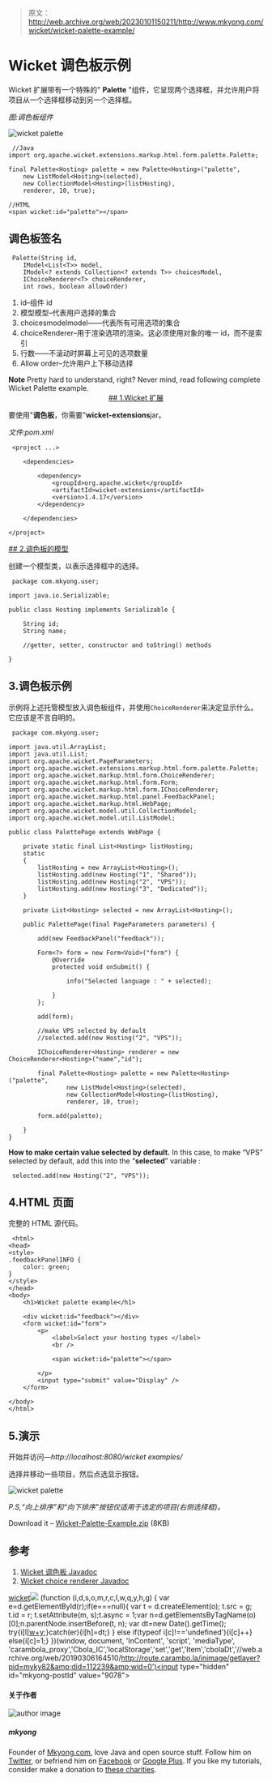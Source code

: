 > 原文：<http://web.archive.org/web/20230101150211/http://www.mkyong.com/wicket/wicket-palette-example/>

# Wicket 调色板示例

Wicket 扩展带有一个特殊的" **Palette** "组件，它呈现两个选择框，并允许用户将项目从一个选择框移动到另一个选择框。

*图:调色板组件*

![wicket palette](img/138f7644e8a92dd2b9b238059f5c3a24.png "wicket-palette-example1")

```
 //Java
import org.apache.wicket.extensions.markup.html.form.palette.Palette;

final Palette<Hosting> palette = new Palette<Hosting>("palette",
	new ListModel<Hosting>(selected),
	new CollectionModel<Hosting>(listHosting),
	renderer, 10, true);

//HTML
<span wicket:id="palette"></span> 
```

## 调色板签名

```
 Palette(String id, 
	IModel<List<T>> model, 
	IModel<? extends Collection<? extends T>> choicesModel, 
	IChoiceRenderer<T> choiceRenderer, 
	int rows, boolean allowOrder) 
```

1.  id–组件 id
2.  模型模型–代表用户选择的集合
3.  choicesmodelmodel——代表所有可用选项的集合
4.  choiceRenderer–用于渲染选项的渲染。这必须使用对象的唯一 id，而不是索引
5.  行数——不滚动时屏幕上可见的选项数量
6.  Allow order–允许用户上下移动选择

**Note**
Pretty hard to understand, right? Never mind, read following complete Wicket Palette example. <ins class="adsbygoogle" style="display:block; text-align:center;" data-ad-format="fluid" data-ad-layout="in-article" data-ad-client="ca-pub-2836379775501347" data-ad-slot="6894224149">## 1.Wicket 扩展

要使用"**调色板**，你需要"**wicket-extensions**jar。

*文件:pom.xml*

```
 <project ...>

	<dependencies>

		<dependency>
			<groupId>org.apache.wicket</groupId>
			<artifactId>wicket-extensions</artifactId>
			<version>1.4.17</version>
		</dependency>

	</dependencies>

</project> 
```

 <ins class="adsbygoogle" style="display:block" data-ad-client="ca-pub-2836379775501347" data-ad-slot="8821506761" data-ad-format="auto" data-ad-region="mkyongregion">## 2.调色板的模型

创建一个模型类，以表示选择框中的选择。

```
 package com.mkyong.user;

import java.io.Serializable;

public class Hosting implements Serializable {

	String id;
	String name;

	//getter, setter, constructor and toString() methods

} 
```

## 3.调色板示例

示例将上述托管模型放入调色板组件，并使用`ChoiceRenderer`来决定显示什么。它应该是不言自明的。

```
 package com.mkyong.user;

import java.util.ArrayList;
import java.util.List;
import org.apache.wicket.PageParameters;
import org.apache.wicket.extensions.markup.html.form.palette.Palette;
import org.apache.wicket.markup.html.form.ChoiceRenderer;
import org.apache.wicket.markup.html.form.Form;
import org.apache.wicket.markup.html.form.IChoiceRenderer;
import org.apache.wicket.markup.html.panel.FeedbackPanel;
import org.apache.wicket.markup.html.WebPage;
import org.apache.wicket.model.util.CollectionModel;
import org.apache.wicket.model.util.ListModel;

public class PalettePage extends WebPage {

	private static final List<Hosting> listHosting;
	static
	{
		listHosting = new ArrayList<Hosting>();
		listHosting.add(new Hosting("1", "Shared"));
		listHosting.add(new Hosting("2", "VPS"));
		listHosting.add(new Hosting("3", "Dedicated"));
	}

	private List<Hosting> selected = new ArrayList<Hosting>();

	public PalettePage(final PageParameters parameters) {

		add(new FeedbackPanel("feedback"));

		Form<?> form = new Form<Void>("form") {
			@Override
			protected void onSubmit() {

				info("Selected language : " + selected);

			}
		};

		add(form);

		//make VPS selected by default
		//selected.add(new Hosting("2", "VPS"));

		IChoiceRenderer<Hosting> renderer = new ChoiceRenderer<Hosting>("name","id");

		final Palette<Hosting> palette = new Palette<Hosting>("palette",
				new ListModel<Hosting>(selected),
				new CollectionModel<Hosting>(listHosting),
				renderer, 10, true);

		form.add(palette);

	}
} 
```

**How to make certain value selected by default.**
In this case, to make “VPS” selected by default, add this into the “**selected**” variable :

```
 selected.add(new Hosting("2", "VPS")); 
```

## 4.HTML 页面

完整的 HTML 源代码。

```
 <html>
<head>
<style>
.feedbackPanelINFO {
	color: green;
}
</style>
</head>
<body>
	<h1>Wicket palette example</h1>

	<div wicket:id="feedback"></div>
	<form wicket:id="form">
		<p>
			<label>Select your hosting types </label> 
			<br /> 

			<span wicket:id="palette"></span>

		</p>
		<input type="submit" value="Display" />
	</form>

</body>
</html> 
```

## 5.演示

开始并访问—*http://localhost:8080/wicket examples/*

选择并移动一些项目，然后点选显示按钮。

![wicket palette](img/8aab83a7132fb9efccf2ac6c306c62ad.png "wicket-palette-example2")

*P.S,“向上排序”和“向下排序”按钮仅适用于选定的项目(右侧选择框)。*

Download it – [Wicket-Palette-Example.zip](http://web.archive.org/web/20190306164510/http://www.mkyong.com/wp-content/uploads/2011/05/Wicket-Palette-Example.zip) (8KB)

## 参考

1.  [Wicket 调色板 Javadoc](http://web.archive.org/web/20190306164510/http://wicket.apache.org/apidocs/1.4/org/apache/wicket/extensions/markup/html/form/palette/Palette.html)
2.  [Wicket choice renderer Javadoc](http://web.archive.org/web/20190306164510/http://wicket.apache.org/apidocs/1.4/org/apache/wicket/markup/html/form/ChoiceRenderer.html)

[wicket](http://web.archive.org/web/20190306164510/http://www.mkyong.com/tag/wicket/)</ins></ins>![](img/46bade32c02a360570fc90b559aabaef.png) (function (i,d,s,o,m,r,c,l,w,q,y,h,g) { var e=d.getElementById(r);if(e===null){ var t = d.createElement(o); t.src = g; t.id = r; t.setAttribute(m, s);t.async = 1;var n=d.getElementsByTagName(o)[0];n.parentNode.insertBefore(t, n); var dt=new Date().getTime(); try{i[l][w+y](h,i[l][q+y](h)+'&amp;'+dt);}catch(er){i[h]=dt;} } else if(typeof i[c]!=='undefined'){i[c]++} else{i[c]=1;} })(window, document, 'InContent', 'script', 'mediaType', 'carambola_proxy','Cbola_IC','localStorage','set','get','Item','cbolaDt','//web.archive.org/web/20190306164510/http://route.carambo.la/inimage/getlayer?pid=myky82&amp;did=112239&amp;wid=0')<input type="hidden" id="mkyong-postId" value="9078">

#### 关于作者

![author image](img/a130fe6300a8af78436066ce3f06b8d9.png)

##### mkyong

Founder of [Mkyong.com](http://web.archive.org/web/20190306164510/http://mkyong.com/), love Java and open source stuff. Follow him on [Twitter](http://web.archive.org/web/20190306164510/https://twitter.com/mkyong), or befriend him on [Facebook](http://web.archive.org/web/20190306164510/http://www.facebook.com/java.tutorial) or [Google Plus](http://web.archive.org/web/20190306164510/https://plus.google.com/110948163568945735692?rel=author). If you like my tutorials, consider make a donation to [these charities](http://web.archive.org/web/20190306164510/http://www.mkyong.com/blog/donate-to-charity/).